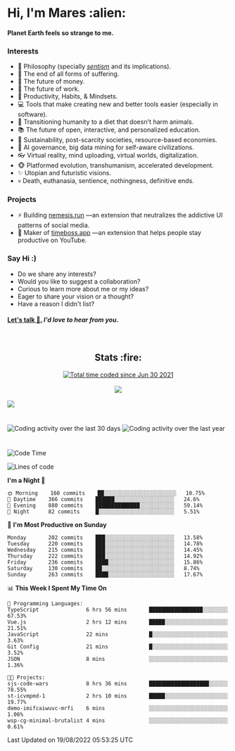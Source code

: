 <h1>Hi, I'm Mares :alien:</h1>

#### Planet Earth feels so strange to me.

### **Interests**

- 🌊 Philosophy (specially [_sentism_][sentismmedium] and its implications).
- 🎯 The end of all forms of suffering.
- 💸 The future of money.
- 💼 The future of work.
- 🧠 Productivity, Habits, & Mindsets.
- 💻 Tools that make creating new and better tools easier (especially in software).
- 🥗 Transitioning humanity to a diet that doesn't harm animals.
- 📚 The future of open, interactive, and personalized education.
- 🌱 Sustainability, post-scarcity societies, resource-based economies.
- 🤖 AI governance, big data mining for self-aware civilizations.
- 👓 Virtual reality, mind uploading, virtual worlds, digitalization.
- 🐵 Platformed evolution, transhumanism, accelerated development.
- ✨ Utopian and futuristic visions.
- 💀 Death, euthanasia, sentience, nothingness, definitive ends.


### **Projects**

- ⚡ Building [nemesis.run](https://chrome.google.com/webstore/detail/nemesis-%E2%80%93-humane-design-f/blfbbifgjgikekfochleknjcopefifgo?hl=en) —an extension that neutralizes the addictive UI patterns of social media.
- 💎 Maker of [timeboss.app](https://timeboss.app) —an extension that helps people stay productive on YouTube.


### **Say Hi :)**

- Do we share any interests?
- Would you like to suggest a collaboration?
- Curious to learn more about me or my ideas?
- Eager to share your vision or a thought?
- Have a reason I didn't list?

#### [Let's talk :wave:.](mailto:mareszhar@gmail.com) _I'd love to hear from you_.

[sentismmedium]: https://medium.com/@mareszhar/born-a-prisoner-a-reflection-about-life-its-struggles-and-a-plan-to-escape-d8566ce9b026

<br>

<h2 align="center">Stats :fire:</h2>

<div align="center">
  <a href="https://wakatime.com/@cfdc0e0d-4860-4b62-9ff0-cb659185525e">
    <img src="https://wakatime.com/badge/user/cfdc0e0d-4860-4b62-9ff0-cb659185525e.svg" alt="Total time coded since Jun 30 2021" />
  </a>
</div>

<br>

<!-- 
Add or remove this: 
&dates=B1AAB3FF 
...or this...
&date_format=M%20j%5B%2C%20Y%5D
from the *streak stats URL below* if they get bugged and aren't updating: 
-->

<div align="center">
  <img src="https://github-readme-streak-stats.herokuapp.com?user=mareszhar&theme=black-ice&hide_border=true&stroke=FFFFFF15&ring=DF8FFE&fire=DF8FFE&currStreakLabel=DF8FFE&background=1A232A&currStreakNum=86FFAB&dates=B1AAB3FF&date_format=M%20j%5B%2C%20Y%5D">
</div>

<br>

<img src="https://activity-graph.herokuapp.com/graph?username=mareszhar&theme=nord&bg_color=00000000&color=979797&line=DF8FFE&point=00000000&area=true&hide_border=true">

<br>

<h1></h1>

<img src="https://wakatime.com/share/@mares/5df0ff02-9c79-41b4-b540-51dc9c65a57b.svg" alt="Coding activity over the last 30 days" />
<img src="https://wakatime.com/share/@mares/ea89ba71-f374-40af-930c-e0655909fe37.svg" alt="Coding activity over the last year" />

<h1></h1>

<!--START_SECTION:waka-->
![Code Time](http://img.shields.io/badge/Code%20Time-587%20hrs%2034%20mins-blue)

![Lines of code](https://img.shields.io/badge/From%20Hello%20World%20I%27ve%20Written-152%20Thousand%20lines%20of%20code-blue)

**I'm a Night 🦉** 

```text
🌞 Morning    160 commits    ██░░░░░░░░░░░░░░░░░░░░░░░   10.75% 
🌆 Daytime    366 commits    ██████░░░░░░░░░░░░░░░░░░░   24.6% 
🌃 Evening    880 commits    ██████████████░░░░░░░░░░░   59.14% 
🌙 Night      82 commits     █░░░░░░░░░░░░░░░░░░░░░░░░   5.51%

```
📅 **I'm Most Productive on Sunday** 

```text
Monday       202 commits    ███░░░░░░░░░░░░░░░░░░░░░░   13.58% 
Tuesday      220 commits    ███░░░░░░░░░░░░░░░░░░░░░░   14.78% 
Wednesday    215 commits    ███░░░░░░░░░░░░░░░░░░░░░░   14.45% 
Thursday     222 commits    ███░░░░░░░░░░░░░░░░░░░░░░   14.92% 
Friday       236 commits    ████░░░░░░░░░░░░░░░░░░░░░   15.86% 
Saturday     130 commits    ██░░░░░░░░░░░░░░░░░░░░░░░   8.74% 
Sunday       263 commits    ████░░░░░░░░░░░░░░░░░░░░░   17.67%

```


📊 **This Week I Spent My Time On** 

```text
💬 Programming Languages: 
TypeScript               6 hrs 56 mins       █████████████████░░░░░░░░   67.53% 
Vue.js                   2 hrs 12 mins       █████░░░░░░░░░░░░░░░░░░░░   21.51% 
JavaScript               22 mins             █░░░░░░░░░░░░░░░░░░░░░░░░   3.63% 
Git Config               21 mins             █░░░░░░░░░░░░░░░░░░░░░░░░   3.52% 
JSON                     8 mins              ░░░░░░░░░░░░░░░░░░░░░░░░░   1.36%

🐱‍💻 Projects: 
sjs-code-wars            8 hrs 36 mins       ███████████████████░░░░░░   78.55% 
st-icvmpmd-1             2 hrs 10 mins       █████░░░░░░░░░░░░░░░░░░░░   19.77% 
demo-imifcaiwuvc-mrfi    6 mins              ░░░░░░░░░░░░░░░░░░░░░░░░░   1.06% 
wsp-cg-minimal-brutalist 4 mins              ░░░░░░░░░░░░░░░░░░░░░░░░░   0.61%

```


 Last Updated on 19/08/2022 05:53:25 UTC
<!--END_SECTION:waka-->

